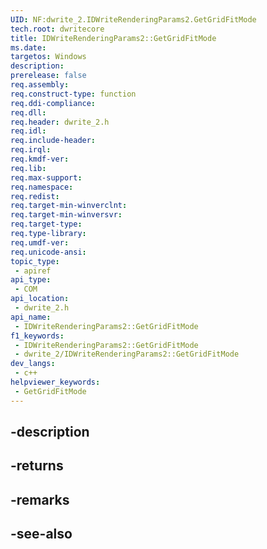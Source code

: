 ```yaml
---
UID: NF:dwrite_2.IDWriteRenderingParams2.GetGridFitMode
tech.root: dwritecore
title: IDWriteRenderingParams2::GetGridFitMode
ms.date: 
targetos: Windows
description: 
prerelease: false
req.assembly: 
req.construct-type: function
req.ddi-compliance: 
req.dll: 
req.header: dwrite_2.h
req.idl: 
req.include-header: 
req.irql: 
req.kmdf-ver: 
req.lib: 
req.max-support: 
req.namespace: 
req.redist: 
req.target-min-winverclnt: 
req.target-min-winversvr: 
req.target-type: 
req.type-library: 
req.umdf-ver: 
req.unicode-ansi: 
topic_type:
 - apiref
api_type:
 - COM
api_location:
 - dwrite_2.h
api_name:
 - IDWriteRenderingParams2::GetGridFitMode
f1_keywords:
 - IDWriteRenderingParams2::GetGridFitMode
 - dwrite_2/IDWriteRenderingParams2::GetGridFitMode
dev_langs:
 - c++
helpviewer_keywords:
 - GetGridFitMode
---
```


## -description

## -returns

## -remarks

## -see-also

